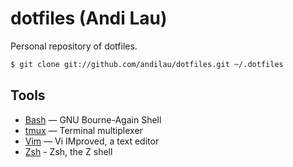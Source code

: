 dotfiles (Andi Lau)
===================
Personal repository of dotfiles.

```sh
$ git clone git://github.com/andilau/dotfiles.git ~/.dotfiles
```

Tools
-----

*   [Bash](https://www.gnu.org/software/bash/) — GNU Bourne-Again Shell
*   [tmux](http://tmux.sourceforge.net/) — Terminal multiplexer
*   [Vim](http://www.vim.org/) — Vi IMproved, a text editor
*   [Zsh](http://zsh.sourceforge.net) - Zsh, the Z shell

